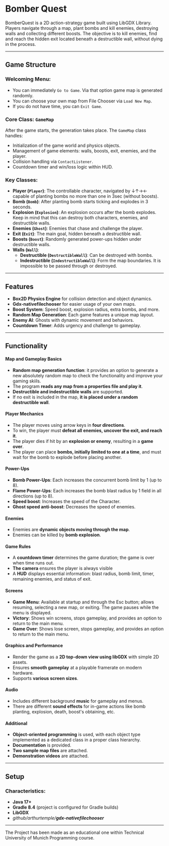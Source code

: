 # Bomber Quest

BomberQuest is a 2D action-strategy game built using LibGDX Library. 
Players navigate through a map, plant bombs and kill enemies, destroying walls and collecting different boosts. 
The objective is to kill enemies, find and reach the hidden exit located beneath a destructible wall, without dying in the process.

---

## Game Structure

### Welcoming Menu:
- You can immediately `Go to Game`. Via that option game map is generated randomly.
- You can choose your own map from File Chooser via `Load New Map`.
- If you do not have time, you can `Exit Game`.

### Core Class: `GameMap`
After the game starts, the generation takes place. The `GameMap` class handles:
- Initialization of the game world and physics objects.
- Management of game elements: walls, boosts, exit, enemies, and the player.
- Collision handling via `ContactListener`.
- Countdown timer and win/loss logic within HUD.

### Key Classes:
- **Player (`Player`)**: The controllable character, navigated by ↓↑→← capable of planting bombs no more than one in 3sec (without boosts).
- **Bomb (`Bomb`)**: After planting bomb starts ticking and explodes in 3 seconds.
- **Explosion (`Explosion`)**: An explosion occurs after the bomb explodes. Keep in mind that this can destroy both characters, enemies, and destructible walls.
- **Enemies (`Ghost`)**: Enemies that chase and challenge the player.
- **Exit (`Exit`)**: The main goal, hidden beneath a destructible wall.
- **Boosts (`Boost`)**: Randomly generated power-ups hidden under destructible walls.
- **Walls (`Wall`)**:
    - **Destructible (`DestructibleWall`)**: Can be destroyed with bombs.
    - **Indestructible (`IndestructibleWall`)**: Form the map boundaries. It is impossible to be passed through or destroyed.

---

## Features

- **Box2D Physics Engine** for collision detection and object dynamics.
- **Gdx-nativefilechooser** for easier usage of your own maps.
- **Boost System**: Speed boost, explosion radius, extra bombs, and more.
- **Random Map Generation**: Each game features a unique map layout.
- **Enemy AI**: Ghosts with dynamic movement and behaviors.
- **Countdown Timer**: Adds urgency and challenge to gameplay.

---

## Functionality

#### Map and Gameplay Basics
- **Random map generation function**: it provides an option to generate a new absolutely random map to check the functionality and improve your gaming skiils.
- The program **reads any map from a properties file and play it**.
- **Destructible and indestructible walls** are supported.
- If no exit is included in the map, **it is placed under a random destructible wall**.
#### Player Mechanics
- The player moves using arrow keys in **four directions**.
- To win, the player must **defeat all enemies, uncover the exit, and reach it**.
- The player dies if hit by an **explosion or enemy**, resulting in a **game over**.
- The player can place **bombs, initially limited to one at a time**, and must wait for the bomb to explode before placing another.
#### Power-Ups
- **Bomb Power-Ups**: Each increases the concurrent bomb limit by 1 (up to 8). 
- **Flame Power-Ups**: Each increases the bomb blast radius by 1 field in all directions (up to 8).
- **Speed boost**: Increases the speed of the Character.
- **Ghost speed anti-boost**: Decreases the speed of enemies.
#### Enemies
- Enemies are **dynamic objects moving through the map**.
- Enemies can be killed by **bomb explosion**.
#### Game Rules
- A **countdown timer** determines the game duration; the game is over when time runs out.
- **The camera** ensures the player is always visible
- A **HUD** displays essential information: blast radius, bomb limit, timer, remaining enemies, and status of exit.
#### Screens
- **Game Menu**: Available at startup and through the Esc button; allows resuming, selecting a new map, or exiting. 
The game pauses while the menu is displayed.
- **Victory**: Shows win screens, stops gameplay, and provides an option to return to the main menu.
- **Game Over**: Shows lose screen, stops gameplay, and provides an option to return to the main menu.
#### Graphics and Performance
- Render the game as a **2D top-down view using libGDX** with simple 2D assets. 
- Ensures **smooth gameplay** at a playable framerate on modern hardware. 
- Supports **various screen sizes**.
#### Audio
- Includes different background **music** for gameplay and menus.
- There are different **sound effects** for in-game actions like bomb planting, explosion, death, boost's obtaining, etc.
#### Additional
- **Object-oriented programming** is used, with each object type implemented as a dedicated class in a proper class hierarchy.
- **Documentation** is provided.
- **Two sample map files** are attached.
- **Demonstration videos** are attached.

---

## Setup

### Characteristics:
- **Java 17+**
- **Gradle 8.4** (project is configured for Gradle builds)
- **LibGDX**
- *github/arthurtemple/**gdx-nativefilechooser***

---

The Project has been made as an educational one within Technical University of Munich Programming course.
